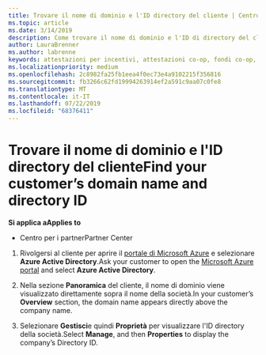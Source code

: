 ```yaml
---
title: Trovare il nome di dominio e l'ID directory del cliente | Centro per i partner
ms.topic: article
ms.date: 3/14/2019
description: Come trovare il nome di dominio e l'ID di directory del cliente quando si invia un'attestazione
author: LauraBrenner
ms.author: labrenne
keywords: attestazioni per incentivi, attestazioni co-op, fondi co-op, OSA, ISV, associazione di ricavi, nome di dominio, ID directory
ms.localizationpriority: medium
ms.openlocfilehash: 2c8982fa25fb1eea4f0ec73e4a9102215f356816
ms.sourcegitcommit: fb3266c62fd19994263914ef2a591c9aa07c0fe8
ms.translationtype: MT
ms.contentlocale: it-IT
ms.lasthandoff: 07/22/2019
ms.locfileid: "68376411"
---
```

# <a name="find-your-customers-domain-name-and-directory-id"></a><span data-ttu-id="835bc-104">Trovare il nome di dominio e l'ID directory del cliente</span><span class="sxs-lookup"><span data-stu-id="835bc-104">Find your customer’s domain name and directory ID</span></span>

<span data-ttu-id="835bc-105">**Si applica a**</span><span class="sxs-lookup"><span data-stu-id="835bc-105">**Applies to**</span></span>

-  <span data-ttu-id="835bc-106">Centro per i partner</span><span class="sxs-lookup"><span data-stu-id="835bc-106">Partner Center</span></span>

1.  <span data-ttu-id="835bc-107">Rivolgersi al cliente per aprire il [portale di Microsoft Azure](https://ms.portal.azure.com/#home) e selezionare **Azure Active Directory**.</span><span class="sxs-lookup"><span data-stu-id="835bc-107">Ask your customer to open the [Microsoft Azure portal](https://ms.portal.azure.com/#home) and select **Azure Active Directory**.</span></span> 

2.  <span data-ttu-id="835bc-108">Nella sezione **Panoramica** del cliente, il nome di dominio viene visualizzato direttamente sopra il nome della società.</span><span class="sxs-lookup"><span data-stu-id="835bc-108">In your customer’s **Overview** section, the domain name appears directly above the company name.</span></span>  

3.  <span data-ttu-id="835bc-109">Selezionare **Gestisci**e quindi **Proprietà** per visualizzare l'ID directory della società.</span><span class="sxs-lookup"><span data-stu-id="835bc-109">Select **Manage**, and then **Properties** to display the company’s Directory ID.</span></span>
